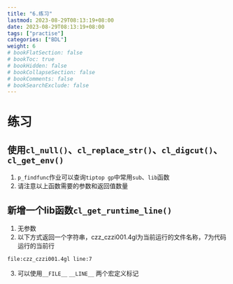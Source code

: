 ```yaml
---
title: "6.练习"
lastmod: 2023-08-29T08:13:19+08:00
date: 2023-08-29T08:13:19+08:00
tags: ["practise"]
categories: ["BDL"]
weight: 6
# bookFlatSection: false
# bookToc: true
# bookHidden: false
# bookCollapseSection: false
# bookComments: false
# bookSearchExclude: false
---
```


# 练习

## 使用`cl_null()`、`cl_replace_str()`、`cl_digcut()`、`cl_get_env()`

1. `p_findfunc`作业可以查询`tiptop gp`中常用`sub`、`lib`函数
2. 请注意以上函数需要的参数和返回值数量



## 新增一个lib函数`cl_get_runtime_line()`

1. 无参数
2. 以下方式返回一个字符串，czz_czzi001.4gl为当前运行的文件名称，7为代码运行的当前行

```bash
file:czz_czzi001.4gl line:7
```

3. 可以使用`__FILE__` `__LINE__` 两个宏定义标记